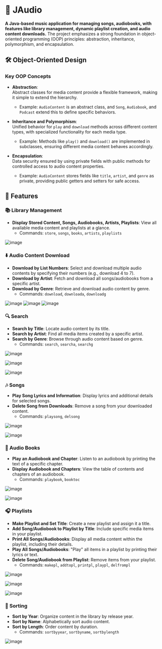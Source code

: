 # 🎵 JAudio

**A Java-based music application for managing songs, audiobooks, with features like library management, dynamic playlist creation, and audio content downloads.** The project emphasizes a strong foundation in object-oriented programming (OOP) principles: abstraction, inheritance, polymorphism, and encapsulation.

## 🛠️ Object-Oriented Design
### Key OOP Concepts

- **Abstraction**:  
  Abstract classes for media content provide a flexible framework, making it simple to extend the hierarchy.
  - Example: `AudioContent` is an abstract class, and `Song`, `Audiobook`, and `Podcast` extend this to define specific behaviors.

- **Inheritance and Polymorphism**:  
  Unified behavior for `play` and `download` methods across different content types, with specialized functionality for each media type.
  - Example: Methods like `play()` and `download()` are implemented in subclasses, ensuring different media content behaves accordingly.

- **Encapsulation**:  
  Data security ensured by using private fields with public methods for controlled access to audio content properties.
  - Example: `AudioContent` stores fields like `title`, `artist`, and `genre` as private, providing public getters and setters for safe access.


## 📌 Features

### 📚 Library Management
- **Display Stored Content, Songs, Audiobooks, Artists, Playlists**: View all available media content and playlists at a glance.
  - Commands: `store`, `songs`, `books`, `artists`, `playlists`

![image](https://github.com/user-attachments/assets/19ab4241-4381-4ba9-adc9-5f726ac7cc5f)

### ⬇️ Audio Content Download
- **Download by List Numbers**: Select and download multiple audio contents by specifying their numbers (e.g., download 4 to 7).
- **Download by Artist**: Fetch and download all songs/audiobooks from a specific artist.
- **Download by Genre**: Retrieve and download audio content by genre.
  - Commands: `download`, `downloada`, `downloadg`

![image](https://github.com/user-attachments/assets/f2c04add-99ba-4be9-934f-aa326007cdde)
![image](https://github.com/user-attachments/assets/e24043cb-765c-4570-bea0-2b93e73d8f10)
![image](https://github.com/user-attachments/assets/1837c5db-96ad-4e08-af14-4dbcaaa06b0f)

### 🔍 Search
- **Search by Title**: Locate audio content by its title.
- **Search by Artist**: Find all media items created by a specific artist.
- **Search by Genre**: Browse through audio content based on genre.
  - Commands: `search`, `searcha`, `searchg`

![image](https://github.com/user-attachments/assets/452aea87-bc2d-48b7-9e0a-f324856140a5)

![image](https://github.com/user-attachments/assets/38e8a793-1ffb-4ca6-b41f-02d5bb3d55ad)

![image](https://github.com/user-attachments/assets/a302f181-2288-407c-aaf7-b1e0e5710978)


### 🎶 Songs
- **Play Song Lyrics and Information**: Display lyrics and additional details for selected songs.
- **Delete Song from Downloads**: Remove a song from your downloaded content.
  - Commands: `playsong`, `delsong`

![image](https://github.com/user-attachments/assets/0dd5a87c-f43f-4e56-b19b-95528d27f90a)

![image](https://github.com/user-attachments/assets/05f03442-43f0-4a2d-af38-22d8cffaafc9)



### 📖 Audio Books
- **Play an Audiobook and Chapter**: Listen to an audiobook by printing the text of a specific chapter.
- **Display Audiobook and Chapters**: View the table of contents and chapters of an audiobook.
  - Commands: `playbook`, `booktoc`
  
 ![image](https://github.com/user-attachments/assets/b71dd723-6411-46d2-abdd-ea3a62dc9fa8)

 ![image](https://github.com/user-attachments/assets/10488547-5a59-401e-a76a-45fd76bf4d4e)


### 🎧 Playlists
- **Make Playlist and Set Title**: Create a new playlist and assign it a title.
- **Add Song/Audiobook to Playlist by Title**: Include specific media items in your playlist.
- **Print All Songs/Audiobooks**: Display all media content within the playlist, including their details.
- **Play All Songs/Audiobooks**: "Play" all items in a playlist by printing their lyrics or text.
- **Delete Song/Audiobook from Playlist**: Remove items from your playlist.
  - Commands: `makepl`, `addtopl`, `printpl`, `playpl`, `delfrompl`

![image](https://github.com/user-attachments/assets/40d77c2b-500f-4c9f-8541-706f533bb4fb)

![image](https://github.com/user-attachments/assets/aa53c8f4-7819-4df3-ac3b-c749f9d09d08)

![image](https://github.com/user-attachments/assets/f3f9f5c4-f600-4d9a-bfe5-b7d68d5323f0)


### 🔄 Sorting
- **Sort by Year**: Organize content in the library by release year.
- **Sort by Name**: Alphabetically sort audio content.
- **Sort by Length**: Order content by duration.
  - Commands: `sortbyyear`, `sortbyname`, `sortbylength`

![image](https://github.com/user-attachments/assets/a3d70a16-4022-467e-9f05-06f4e9deb2ca)



